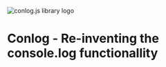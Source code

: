 
![conlog.js library logo](https://i.ibb.co/7S37fqL/conlog.png)

# Conlog - Re-inventing the console.log functionallity


